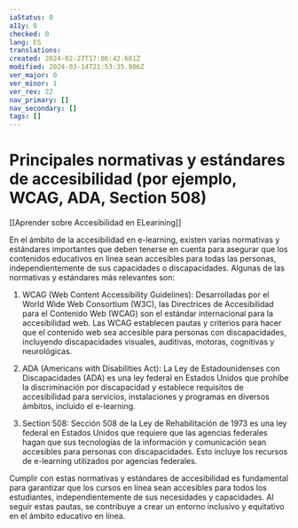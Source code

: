 ```yaml
---
iaStatus: 0
a11y: 0
checked: 0
lang: ES
translations: 
created: 2024-02-27T17:06:42.681Z
modified: 2024-03-14T21:53:35.906Z
ver_major: 0
ver_minor: 1
ver_rev: 22
nav_primary: []
nav_secondary: []
tags: []
---
```

# Principales normativas y estándares de accesibilidad (por ejemplo, WCAG, ADA, Section 508)

[[Aprender sobre Accesibilidad en ELearining]]

En el ámbito de la accesibilidad en e-learning, existen varias normativas y estándares importantes que deben tenerse en cuenta para asegurar que los contenidos educativos en línea sean accesibles para todas las personas, independientemente de sus capacidades o discapacidades. Algunas de las normativas y estándares más relevantes son:

1. WCAG (Web Content Accessibility Guidelines): Desarrolladas por el World Wide Web Consortium (W3C), las Directrices de Accesibilidad para el Contenido Web (WCAG) son el estándar internacional para la accesibilidad web. Las WCAG establecen pautas y criterios para hacer que el contenido web sea accesible para personas con discapacidades, incluyendo discapacidades visuales, auditivas, motoras, cognitivas y neurológicas.

2. ADA (Americans with Disabilities Act): La Ley de Estadounidenses con Discapacidades (ADA) es una ley federal en Estados Unidos que prohíbe la discriminación por discapacidad y establece requisitos de accesibilidad para servicios, instalaciones y programas en diversos ámbitos, incluido el e-learning.

3. Section 508: Sección 508 de la Ley de Rehabilitación de 1973 es una ley federal en Estados Unidos que requiere que las agencias federales hagan que sus tecnologías de la información y comunicación sean accesibles para personas con discapacidades. Esto incluye los recursos de e-learning utilizados por agencias federales.

Cumplir con estas normativas y estándares de accesibilidad es fundamental para garantizar que los cursos en línea sean accesibles para todos los estudiantes, independientemente de sus necesidades y capacidades. Al seguir estas pautas, se contribuye a crear un entorno inclusivo y equitativo en el ámbito educativo en línea.
